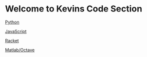 # Welcome to Kevins Code Section

[Python](https://github.com/CS2613-FA2021/journal-entries-NeoChamp/blob/main/python)

[JavaScript](https://github.com/CS2613-FA2021/journal-entries-NeoChamp/blob/main/JavaScript)

[Racket](https://github.com/CS2613-FA2021/journal-entries-NeoChamp/blob/main/Racket)

[Matlab/Octave](https://github.com/CS2613-FA2021/journal-entries-NeoChamp/blob/main/Matlab_Octave)
